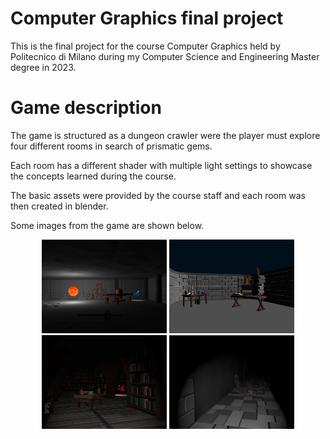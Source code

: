 # Computer Graphics final project

This is the final project for the course Computer Graphics held by Politecnico di Milano during my Computer Science and Engineering Master degree in 2023.

# Game description

The game is structured as a dungeon crawler were the player must explore four different rooms in search of prismatic gems.

Each room has a different shader with multiple light settings to showcase the concepts learned during the course.

The basic assets were provided by the course staff and each room was then created in blender.

Some images from the game are shown below.

<div align="center">
  <img src="../images/room1.png" style="width: 200px; height: 150px; object-fit: cover;">
  <img src="../images/room2.png" style="width: 200px; height: 150px; object-fit: cover;">
  <img src="../images/room3.png" style="width: 200px; height: 150px; object-fit: cover;">
  <img src="../images/room4.png" style="width: 200px; height: 150px; object-fit: cover;">
</div>

